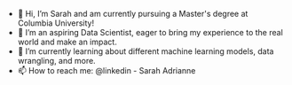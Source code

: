 - 👋 Hi, I’m Sarah and am currently pursuing a Master's degree at Columbia University!
- 👀 I’m an aspiring Data Scientist, eager to bring my experience to the real world and make an impact.
- 🌱 I’m currently learning about different machine learning models, data wrangling, and more.
- 📫 How to reach me: @linkedin - Sarah Adrianne

<!---
sarahadr/sarahadr is a ✨ special ✨ repository because its `README.md` (this file) appears on your GitHub profile.
You can click the Preview link to take a look at your changes.
--->

